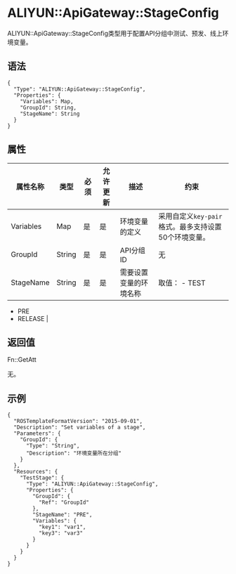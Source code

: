 # ALIYUN::ApiGateway::StageConfig

ALIYUN::ApiGateway::StageConfig类型用于配置API分组中测试、预发、线上环境变量。

## 语法

```
{
  "Type": "ALIYUN::ApiGateway::StageConfig",
  "Properties": {
    "Variables": Map,
    "GroupId": String,
    "StageName": String
  }
}
```

## 属性

|属性名称|类型|必须|允许更新|描述|约束|
|----|--|--|----|--|--|
|Variables|Map|是|是|环境变量的定义|采用自定义`key-pair`格式。最多支持设置50个环境变量。|
|GroupId|String|是|是|API分组ID|无|
|StageName|String|是|是|需要设置变量的环境名称|取值： -   TEST
-   PRE
-   RELEASE |

## 返回值

Fn::GetAtt

无。

## 示例

```
{
  "ROSTemplateFormatVersion": "2015-09-01",
  "Description": "Set variables of a stage",
  "Parameters": {
    "GroupId": {
      "Type": "String",
      "Description": "环境变量所在分组"
    }
  },
  "Resources": {
    "TestStage": {
      "Type": "ALIYUN::ApiGateway::StageConfig",
      "Properties": {
        "GroupId": {
          "Ref": "GroupId"
        },
        "StageName": "PRE",
        "Variables": {
          "key1": "var1",
          "key3": "var3"
        }
      }
    }
  }
}
```

